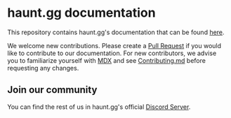 # haunt.gg documentation

This repository contains haunt.gg's documentation that can be found [here](https://help.haunt.gg/).

We welcome new contributions. Please create a [Pull Request](https://github.com/curet-dev/docs/pulls) if you would like to contribute to our documentation. For new contributors, we advise you to familiarize yourself with [MDX](https://mintlify.com/docs/page) and see [Contributing.md](https://github.com/curet-dev/docs/blob/main/CONTRIBUTING.md) before requesting any changes.

## Join our community

You can find the rest of us in haunt.gg's official [Discord Server](https://discord.gg/hauntbio).